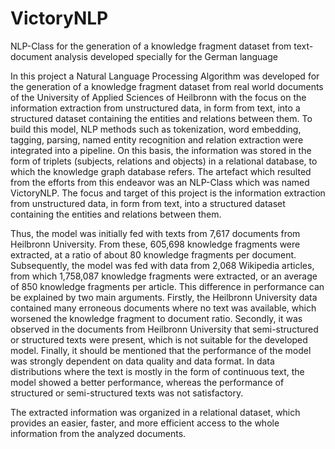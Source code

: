 # VictoryNLP
NLP-Class for the generation of a knowledge fragment dataset from text-document analysis developed specially for the German language

In this project a Natural Language Processing Algorithm was developed for the generation of a knowledge fragment dataset from real world documents of the University of Applied Sciences of Heilbronn with the focus on the information extraction from unstructured data, in form from text, into a structured dataset containing the entities and relations between them. To build this model, NLP methods such as tokenization, word embedding, tagging, parsing, named entity recognition and relation extraction were integrated into a pipeline. On this basis, the information was stored in the form of triplets (subjects, relations and objects) in a relational database, to which the knowledge graph database refers. The artefact which resulted from the efforts from this endeavor was an NLP-Class which was named VictoryNLP. The focus and target of this project is the information extraction from unstructured data, in form from text, into a structured dataset containing the entities and relations between them.

Thus, the model was initially fed with texts from 7,617 documents from Heilbronn University. From these, 605,698 knowledge fragments were extracted, at a ratio of about 80 knowledge fragments per document. Subsequently, the model was fed with data from 2,068 Wikipedia articles, from which 1,758,087 knowledge fragments were extracted, or an average of 850 knowledge fragments per article. This difference in performance can be explained by two main arguments. Firstly, the Heilbronn University data contained many erroneous documents where no text was available, which worsened the knowledge fragment to document ratio. Secondly, it was observed in the documents from Heilbronn University that semi-structured or structured texts were present, which is not suitable for the developed model. Finally, it should be mentioned that the performance of the model was strongly dependent on data quality and data format. In data distributions where the text is mostly in the form of continuous text, the model showed a better performance, whereas the performance of structured or semi-structured texts was not satisfactory.

The extracted information was organized in a relational dataset, which provides an easier, faster, and more efficient access to the whole information from the analyzed documents.
